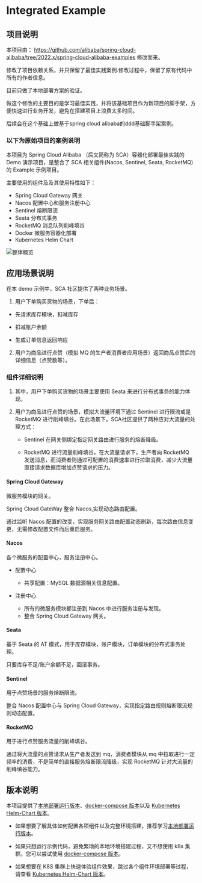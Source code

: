# Integrated Example

## 项目说明
本项目由： https://github.com/alibaba/spring-cloud-alibaba/tree/2022.x/spring-cloud-alibaba-examples 修改而来。

修改了项目依赖关系，并只保留了最佳实践案例.修改过程中，保留了原有代码中所有的作者信息。

目前只做了本地部署方案的验证。

做这个修改的主要目的是学习最佳实践，并将该基础项目作为新项目的脚手架，方便快速进行业务开发，避免在搭建项目上浪费太多时间。

后续会在这个基础上做基于spring cloud alibaba的ddd基础脚手架案例。

### 以下为原始项目的案例说明

本项目为 Spring Cloud Alibaba （后文简称为 SCA）容器化部署最佳实践的 Demo 演示项目，是整合了 SCA 相关组件(Nacos, Sentinel, Seata, RocketMQ)的 Example 示例项目。

主要使用的组件及及其使用特性如下：

- Spring Cloud Gateway 网关
- Nacos 配置中心和服务注册中心
- Sentinel 熔断限流
- Seata 分布式事务
- RocketMQ 消息队列削峰填谷
- Docker 微服务容器化部署
- Kubernetes Helm Chart 

![整体概览](https://my-img-1.oss-cn-hangzhou.aliyuncs.com/image-20220816004541921.png)

## 应用场景说明

在本 demo 示例中，SCA 社区提供了两种业务场景。

1) 用户下单购买货物的场景，下单后：

- 先请求库存模块，扣减库存

- 扣减账户余额

- 生成订单信息返回响应

2) 用户为商品进行点赞（模拟 MQ 的生产者消费者应用场景）返回商品点赞后的详细信息（点赞数等）。

### 组件详细说明

1) 其中，用户下单购买货物的场景主要使用 Seata 来进行分布式事务的能力体现。

2) 用户为商品进行点赞的场景，模拟大流量环境下通过 Sentinel 进行限流或是 RocketMQ 进行削峰填谷。在此场景下，SCA社区提供了两种应对大流量的处理方式：

   - Sentinel 在网关侧绑定指定网关路由进行服务的熔断降级。

   - RocketMQ 进行流量削峰填谷，在大流量请求下，生产者向 RocketMQ 发送消息，而消费者则通过可配置的消费速率进行拉取消费，减少大流量直接请求数据库增加点赞请求的压力。


#### Spring Cloud Gateway

微服务模块的网关。

Spring Cloud GateWay 整合 Nacos,实现动态路由配置。

通过监听 Nacos 配置的改变，实现服务网关路由配置动态刷新，每次路由信息变更，无需修改配置文件而后重启服务。

#### Nacos

各个微服务的配置中心，服务注册中心。

- 配置中心
  - 共享配置：MySQL 数据源相关信息配置。

- 注册中心
  - 所有的微服务模块都注册到 Nacos 中进行服务注册与发现。
  - 整合 Spring Cloud Gateway 网关。

#### Seata

基于 Seata 的 AT 模式，用于库存模块，账户模块，订单模块的分布式事务处理。

只要库存不足/账户余额不足，回滚事务。

#### Sentinel

用于点赞场景的服务熔断限流。

整合 Nacos 配置中心与 Spring Cloud Gateway，实现指定路由规则熔断限流规则动态配置。

#### RocketMQ

用于进行点赞服务流量的削峰填谷。

通过将大流量的点赞请求从生产者发送到 mq，消费者模块从 mq 中拉取进行一定频率的消费，不是简单的直接服务熔断限流降级，实现 RocketMQ 针对大流量的削峰填谷能力。

## 版本说明

本项目提供了[本地部署运行版本](local-deployment-zh.md)、[docker-compose 版本](docker-compose-deploy-zh.md)以及 [Kubernetes Helm-Chart 版本](kubernetes-deployment-zh.md)。

- 如果想要了解具体如何配置各项组件以及完整环境搭建，推荐学习[本地部署运行版本](local-deployment-zh.md)。

- 如果只想运行示例代码，避免繁琐的本地环境搭建过程，又不想使用 k8s 集群。您可以尝试使用 [docker-compose 版本](docker-compose-deploy-zh.md)。

- 如果想要在 K8S 集群上快速体验组件效果，跳过各个组件环境部署等过程，请查看 [Kubernetes Helm-Chart 版本](kubernetes-deployment-zh.md)。